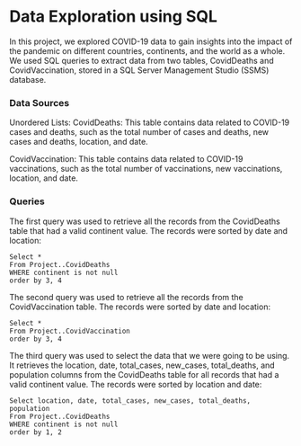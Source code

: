 # Data Exploration using SQL

In this project, we explored COVID-19 data to gain insights into the impact of the pandemic on different countries, continents, and the world as a whole. We used SQL queries to extract data from two tables, CovidDeaths and CovidVaccination, stored in a SQL Server Management Studio (SSMS) database.

### Data Sources
Unordered Lists:
CovidDeaths: This table contains data related to COVID-19 cases and deaths, such as the total number of cases and deaths, new cases and deaths, location, and date.

CovidVaccination: This table contains data related to COVID-19 vaccinations, such as the total number of vaccinations, new vaccinations, location, and date.

### Queries

The first query was used to retrieve all the records from the CovidDeaths table that had a valid continent value. The records were sorted by date and location:

```
Select *
From Project..CovidDeaths
WHERE continent is not null
order by 3, 4

```

The second query was used to retrieve all the records from the CovidVaccination table. The records were sorted by date and location:

```
Select *
From Project..CovidVaccination
order by 3, 4

```

The third query was used to select the data that we were going to be using. It retrieves the location, date, total_cases, new_cases, total_deaths, and population columns from the CovidDeaths table for all records that had a valid continent value. The records were sorted by location and date:

```
Select location, date, total_cases, new_cases, total_deaths, population
From Project..CovidDeaths
WHERE continent is not null
order by 1, 2

```


